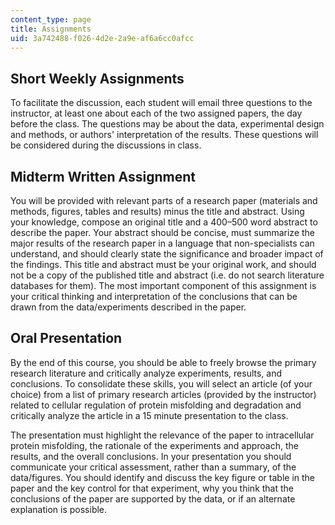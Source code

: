 ```yaml
---
content_type: page
title: Assignments
uid: 3a742488-f026-4d2e-2a9e-af6a6cc0afcc
---
```


Short Weekly Assignments
------------------------

To facilitate the discussion, each student will email three questions to the instructor, at least one about each of the two assigned papers, the day before the class. The questions may be about the data, experimental design and methods, or authors' interpretation of the results. These questions will be considered during the discussions in class.

Midterm Written Assignment
--------------------------

You will be provided with relevant parts of a research paper (materials and methods, figures, tables and results) minus the title and abstract. Using your knowledge, compose an original title and a 400–500 word abstract to describe the paper. Your abstract should be concise, must summarize the major results of the research paper in a language that non-specialists can understand, and should clearly state the significance and broader impact of the findings. This title and abstract must be your original work, and should not be a copy of the published title and abstract (i.e. do not search literature databases for them). The most important component of this assignment is your critical thinking and interpretation of the conclusions that can be drawn from the data/experiments described in the paper.

Oral Presentation
-----------------

By the end of this course, you should be able to freely browse the primary research literature and critically analyze experiments, results, and conclusions. To consolidate these skills, you will select an article (of your choice) from a list of primary research articles (provided by the instructor) related to cellular regulation of protein misfolding and degradation and critically analyze the article in a 15 minute presentation to the class.

The presentation must highlight the relevance of the paper to intracellular protein misfolding, the rationale of the experiments and approach, the results, and the overall conclusions. In your presentation you should communicate your critical assessment, rather than a summary, of the data/figures. You should identify and discuss the key figure or table in the paper and the key control for that experiment, why you think that the conclusions of the paper are supported by the data, or if an alternate explanation is possible.